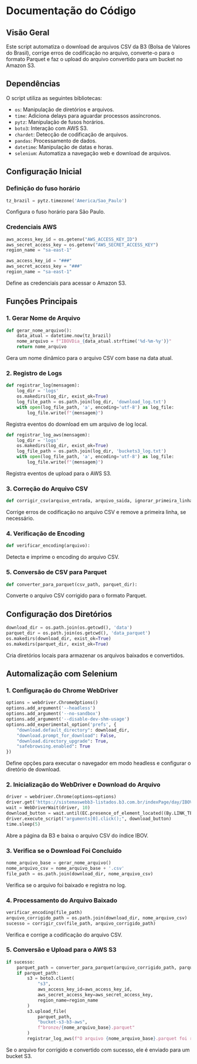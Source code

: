 # Documentação do Código

## Visão Geral
Este script automatiza o download de arquivos CSV da B3 (Bolsa de Valores do Brasil), corrige erros de codificação no arquivo, converte-o para o formato Parquet e faz o upload do arquivo convertido para um bucket no Amazon S3.

## Dependências
O script utiliza as seguintes bibliotecas:
- `os`: Manipulação de diretórios e arquivos.
- `time`: Adiciona delays para aguardar processos assíncronos.
- `pytz`: Manipulação de fusos horários.
- `boto3`: Interação com AWS S3.
- `chardet`: Detecção de codificação de arquivos.
- `pandas`: Processamento de dados.
- `datetime`: Manipulação de datas e horas.
- `selenium`: Automatiza a navegação web e download de arquivos.

## Configuração Inicial
### Definição do fuso horário
```python
tz_brazil = pytz.timezone('America/Sao_Paulo')
```
Configura o fuso horário para São Paulo.

### Credenciais AWS
```python
aws_access_key_id = os.getenv("AWS_ACCESS_KEY_ID")
aws_secret_access_key = os.getenv("AWS_SECRET_ACCESS_KEY")
region_name = "sa-east-1"
```

```python
aws_access_key_id = "###"
aws_secret_access_key = "###"
region_name = "sa-east-1"
```

Define as credenciais para acessar o Amazon S3.

## Funções Principais
### 1. Gerar Nome de Arquivo
```python
def gerar_nome_arquivo():
    data_atual = datetime.now(tz_brazil)
    nome_arquivo = f"IBOVDia_{data_atual.strftime('%d-%m-%y')}"
    return nome_arquivo
```
Gera um nome dinâmico para o arquivo CSV com base na data atual.

### 2. Registro de Logs
```python
def registrar_log(mensagem):
    log_dir = 'logs'
    os.makedirs(log_dir, exist_ok=True)
    log_file_path = os.path.join(log_dir, 'download_log.txt')
    with open(log_file_path, 'a', encoding='utf-8') as log_file:
        log_file.write(f"{mensagem}")
```
Registra eventos do download em um arquivo de log local.

```python
def registrar_log_aws(mensagem):
    log_dir = 'logs'
    os.makedirs(log_dir, exist_ok=True)
    log_file_path = os.path.join(log_dir, 'buckets3_log.txt')
    with open(log_file_path, 'a', encoding='utf-8') as log_file:
        log_file.write(f"{mensagem}")
```
Registra eventos de upload para o AWS S3.

### 3. Correção do Arquivo CSV
```python
def corrigir_csv(arquivo_entrada, arquivo_saida, ignorar_primeira_linha=True):
```
Corrige erros de codificação no arquivo CSV e remove a primeira linha, se necessário.

### 4. Verificação de Encoding
```python
def verificar_encoding(arquivo):
```
Detecta e imprime o encoding do arquivo CSV.

### 5. Conversão de CSV para Parquet
```python
def converter_para_parquet(csv_path, parquet_dir):
```
Converte o arquivo CSV corrigido para o formato Parquet.

## Configuração dos Diretórios
```python
download_dir = os.path.join(os.getcwd(), 'data')
parquet_dir = os.path.join(os.getcwd(), 'data_parquet')
os.makedirs(download_dir, exist_ok=True)
os.makedirs(parquet_dir, exist_ok=True)
```
Cria diretórios locais para armazenar os arquivos baixados e convertidos.

## Automalização com Selenium
### 1. Configuração do Chrome WebDriver
```python
options = webdriver.ChromeOptions()
options.add_argument('--headless')
options.add_argument('--no-sandbox')
options.add_argument('--disable-dev-shm-usage')
options.add_experimental_option('prefs', {
    "download.default_directory": download_dir,
    "download.prompt_for_download": False,
    "download.directory_upgrade": True,
    "safebrowsing.enabled": True
})
```
Define opções para executar o navegador em modo headless e configurar o diretório de download.

### 2. Inicialização do WebDriver e Download do Arquivo
```python
driver = webdriver.Chrome(options=options)
driver.get('https://sistemaswebb3-listados.b3.com.br/indexPage/day/IBOV?language=pt-br')
wait = WebDriverWait(driver, 10)
download_button = wait.until(EC.presence_of_element_located((By.LINK_TEXT, 'Download')))
driver.execute_script("arguments[0].click();", download_button)
time.sleep(5)
```
Abre a página da B3 e baixa o arquivo CSV do índice IBOV.

### 3. Verifica se o Download Foi Concluído
```python
nome_arquivo_base = gerar_nome_arquivo()
nome_arquivo_csv = nome_arquivo_base + '.csv'
file_path = os.path.join(download_dir, nome_arquivo_csv)
```
Verifica se o arquivo foi baixado e registra no log.

### 4. Processamento do Arquivo Baixado
```python
verificar_encoding(file_path)
arquivo_corrigido_path = os.path.join(download_dir, nome_arquivo_csv)
sucesso = corrigir_csv(file_path, arquivo_corrigido_path)
```
Verifica e corrige a codificação do arquivo CSV.

### 5. Conversão e Upload para o AWS S3
```python
if sucesso:
    parquet_path = converter_para_parquet(arquivo_corrigido_path, parquet_dir)
    if parquet_path:
        s3 = boto3.client(
            "s3",
            aws_access_key_id=aws_access_key_id,
            aws_secret_access_key=aws_secret_access_key,
            region_name=region_name
        )
        s3.upload_file(
            parquet_path,
            "bucket-s3-b3-aws",
            f"bronze/{nome_arquivo_base}.parquet"
        )
        registrar_log_aws(f"O arquivo {nome_arquivo_base}.parquet foi registrado no Bucket S3\n")
```
Se o arquivo for corrigido e convertido com sucesso, ele é enviado para um bucket S3.


